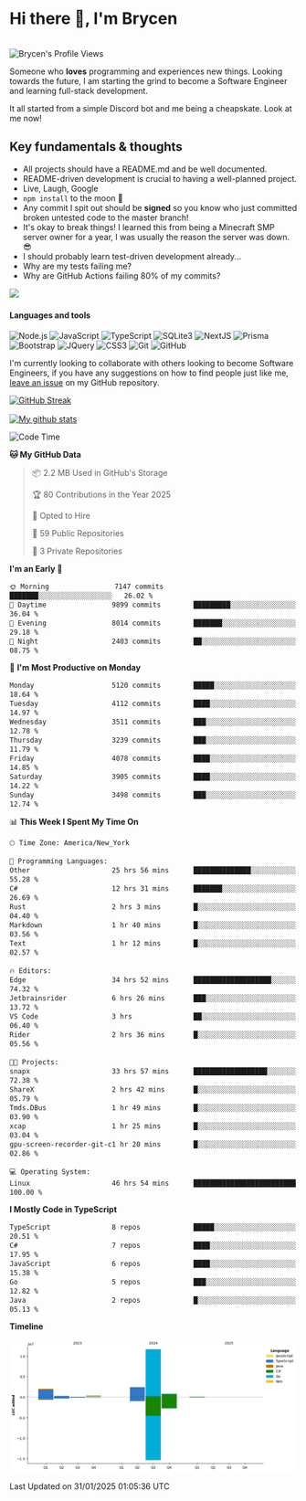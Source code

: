 # Hi there 👋, I'm Brycen

<br>
<img src="https://komarev.com/ghpvc/?username=BrycensRanch" alt="Brycen's Profile Views" />

Someone who **loves** programming and experiences new things. Looking towards the future, I am starting the grind to become a Software Engineer and learning full-stack development.

It all started from a simple Discord bot and me being a cheapskate. Look at me now!

## Key fundamentals & thoughts

- All projects should have a README.md and be well documented.
- README-driven development is crucial to having a well-planned project.
- Live, Laugh, Google
- `npm install` to the moon 🚀
- Any commit I spit out should be **signed** so you know who just committed broken untested code to the master branch!
- It's okay to break things! I learned this from being a Minecraft SMP server owner for a year, I was usually the reason the server was down. 😎
- I should probably learn test-driven development already...
- Why are my tests failing me?
- Why are GitHub Actions failing 80% of my commits? 

<img src="https://res.cloudinary.com/practicaldev/image/fetch/s--OoBLh7-Q--/c_limit%2Cf_auto%2Cfl_progressive%2Cq_auto%2Cw_880/https://cdn-images-1.medium.com/max/1614/1%2A8BlqJ8lNVZzuRjAg1mZ50w.png" height="400"/>

<h4>Languages and tools</h4>
<p>
  <img src="https://img.shields.io/badge/node.js%20-%2343853D.svg?&style=for-the-badge&logo=node.js&logoColor=white" alt="Node.js" />
  <img src="https://img.shields.io/badge/javascript%20-%23323330.svg?&style=for-the-badge&logo=javascript&logoColor=%23F7DF1E" alt="JavaScript" />
  <img src="https://img.shields.io/badge/typescript%20-%23323330.svg?&style=for-the-badge&logo=typescript&logoColor=#3467eb" alt="TypeScript" />
  <img src="https://img.shields.io/badge/sqlite3%20-%23323330.svg?&style=for-the-badge&logo=sqlite&logoColor=#3467eb" alt="SQLite3" />
  <img src="https://img.shields.io/badge/Next.JS%20-%23323330.svg?&style=for-the-badge&logo=next.js&logoColor=#3467eb" alt="NextJS" />
  <img src="https://img.shields.io/badge/Prisma%20-%23323330.svg?&style=for-the-badge&logo=prisma&logoColor=#3467eb" alt="Prisma" />
  <img src="https://img.shields.io/badge/bootstrap%20-%23323330.svg?&style=for-the-badge&logo=bootstrap" alt="Bootstrap" />
  <img src="https://img.shields.io/badge/jquery%20-%23323330.svg?&style=for-the-badge&logo=jquery" alt="JQuery" />
  <img src="https://img.shields.io/badge/css3%20-%23323330.svg?&style=for-the-badge&logo=css3" alt="CSS3" />
  <img src="https://img.shields.io/badge/git%20-%23323330.svg?&style=for-the-badge&logo=git" alt="Git" />
  <img src="https://img.shields.io/badge/github%20-%23323330.svg?&style=for-the-badge&logo=github" alt="GitHub" />
</p>

 I'm currently looking to collaborate with others looking to become Software Engineers, if you have any suggestions on how to find people just like me, [leave an issue](https://github.com/BrycensRanch/BrycensRanch/issues/new) on my GitHub repository.
 
 <p><a href="https://git.io/streak-stats"><img src=https://github-readme-streak-stats-eight.vercel.app?refreshcache11&user=BrycensRanch&amp;theme=dark&amp;hide_border=true&fire=EB5454&amp;ring=0CEB19" alt="GitHub Streak"></a></p>

<a href="https://github.com/anuraghazra/github-readme-stats">
  <img align="center" src="https://github-readme-stats.anuraghazra1.vercel.app/api?username=BrycensRanch&show_icons=true&line_height=27&include_all_commits=true" alt="My github stats" />
</a>

<!--START_SECTION:waka-->
![Code Time](http://img.shields.io/badge/Code%20Time-1%2C556%20hrs%2033%20mins-blue)

**🐱 My GitHub Data** 

> 📦 2.2 MB Used in GitHub's Storage 
 > 
> 🏆 80 Contributions in the Year 2025
 > 
> 💼 Opted to Hire
 > 
> 📜 59 Public Repositories 
 > 
> 🔑 3 Private Repositories 
 > 
**I'm an Early 🐤** 

```text
🌞 Morning                7147 commits        ███████░░░░░░░░░░░░░░░░░░   26.02 % 
🌆 Daytime                9899 commits        █████████░░░░░░░░░░░░░░░░   36.04 % 
🌃 Evening                8014 commits        ███████░░░░░░░░░░░░░░░░░░   29.18 % 
🌙 Night                  2403 commits        ██░░░░░░░░░░░░░░░░░░░░░░░   08.75 % 
```
📅 **I'm Most Productive on Monday** 

```text
Monday                   5120 commits        █████░░░░░░░░░░░░░░░░░░░░   18.64 % 
Tuesday                  4112 commits        ████░░░░░░░░░░░░░░░░░░░░░   14.97 % 
Wednesday                3511 commits        ███░░░░░░░░░░░░░░░░░░░░░░   12.78 % 
Thursday                 3239 commits        ███░░░░░░░░░░░░░░░░░░░░░░   11.79 % 
Friday                   4078 commits        ████░░░░░░░░░░░░░░░░░░░░░   14.85 % 
Saturday                 3905 commits        ████░░░░░░░░░░░░░░░░░░░░░   14.22 % 
Sunday                   3498 commits        ███░░░░░░░░░░░░░░░░░░░░░░   12.74 % 
```


📊 **This Week I Spent My Time On** 

```text
🕑︎ Time Zone: America/New_York

💬 Programming Languages: 
Other                    25 hrs 56 mins      ██████████████░░░░░░░░░░░   55.28 % 
C#                       12 hrs 31 mins      ███████░░░░░░░░░░░░░░░░░░   26.69 % 
Rust                     2 hrs 3 mins        █░░░░░░░░░░░░░░░░░░░░░░░░   04.40 % 
Markdown                 1 hr 40 mins        █░░░░░░░░░░░░░░░░░░░░░░░░   03.56 % 
Text                     1 hr 12 mins        █░░░░░░░░░░░░░░░░░░░░░░░░   02.57 % 

🔥 Editors: 
Edge                     34 hrs 52 mins      ███████████████████░░░░░░   74.32 % 
Jetbrainsrider           6 hrs 26 mins       ███░░░░░░░░░░░░░░░░░░░░░░   13.72 % 
VS Code                  3 hrs               ██░░░░░░░░░░░░░░░░░░░░░░░   06.40 % 
Rider                    2 hrs 36 mins       █░░░░░░░░░░░░░░░░░░░░░░░░   05.56 % 

🐱‍💻 Projects: 
snapx                    33 hrs 57 mins      ██████████████████░░░░░░░   72.38 % 
ShareX                   2 hrs 42 mins       █░░░░░░░░░░░░░░░░░░░░░░░░   05.79 % 
Tmds.DBus                1 hr 49 mins        █░░░░░░░░░░░░░░░░░░░░░░░░   03.90 % 
xcap                     1 hr 25 mins        █░░░░░░░░░░░░░░░░░░░░░░░░   03.04 % 
gpu-screen-recorder-git-c1 hr 20 mins        █░░░░░░░░░░░░░░░░░░░░░░░░   02.86 % 

💻 Operating System: 
Linux                    46 hrs 54 mins      █████████████████████████   100.00 % 
```

**I Mostly Code in TypeScript** 

```text
TypeScript               8 repos             █████░░░░░░░░░░░░░░░░░░░░   20.51 % 
C#                       7 repos             ████░░░░░░░░░░░░░░░░░░░░░   17.95 % 
JavaScript               6 repos             ████░░░░░░░░░░░░░░░░░░░░░   15.38 % 
Go                       5 repos             ███░░░░░░░░░░░░░░░░░░░░░░   12.82 % 
Java                     2 repos             █░░░░░░░░░░░░░░░░░░░░░░░░   05.13 % 
```



**Timeline**

![Lines of Code chart](https://raw.githubusercontent.com/BrycensRanch/BrycensRanch/main/assets/bar_graph.png)


 Last Updated on 31/01/2025 01:05:36 UTC
<!--END_SECTION:waka-->

<!--
**BrycensRanch/BrycensRanch** is a ✨ _special_ ✨ repository because its `README.md` (this file) appears on your GitHub profile.

Here are some ideas to get you started:

- 🔭 I’m currently working on ...
- 🌱 I’m currently learning ...
- 👯 I’m looking to collaborate on ...
- 🤔 I’m looking for help with ...
- 💬 Ask me about ...
- 📫 How to reach me: ...
- 😄 Pronouns: ...
- ⚡ Fun fact: ...
-->
